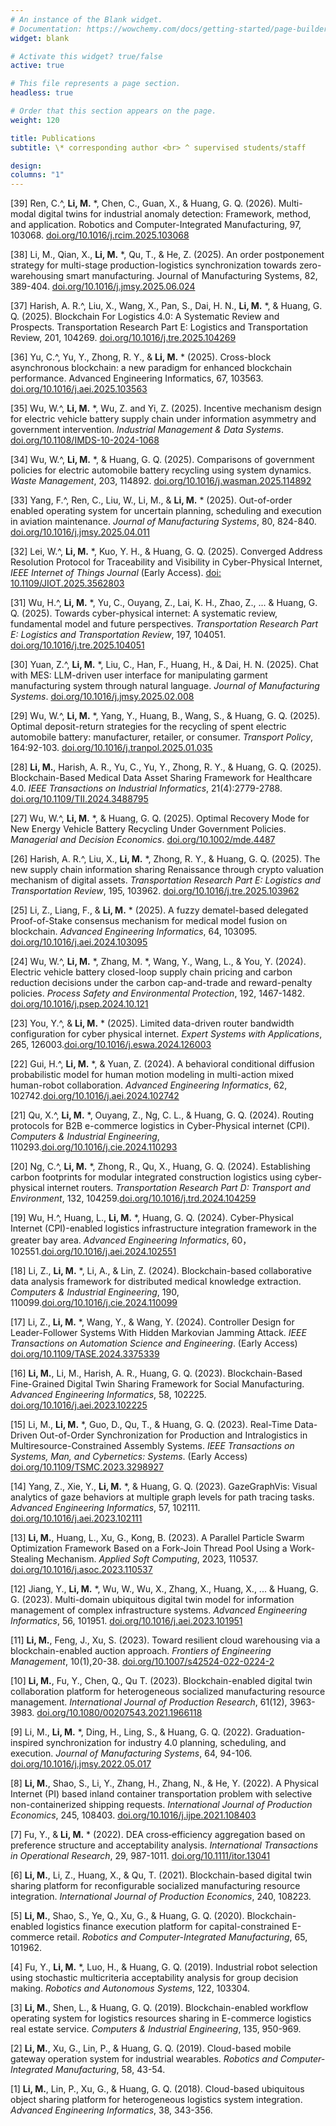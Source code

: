 ```yaml
---
# An instance of the Blank widget.
# Documentation: https://wowchemy.com/docs/getting-started/page-builder/
widget: blank

# Activate this widget? true/false
active: true

# This file represents a page section.
headless: true

# Order that this section appears on the page.
weight: 120

title: Publications
subtitle: \* corresponding author <br> ^ supervised students/staff

design:
columns: "1"
---
```


[39] Ren, C.^, **Li, M.** *, Chen, C., Guan, X., & Huang, G. Q. (2026). Multi-modal digital twins for industrial anomaly detection: Framework, method, and application. Robotics and Computer-Integrated Manufacturing, 97, 103068. [doi.org/10.1016/j.rcim.2025.103068](https://doi.org/10.1016/j.rcim.2025.103068)

[38] Li, M., Qian, X., **Li, M.** *, Qu, T., & He, Z. (2025). An order postponement strategy for multi-stage production-logistics synchronization towards zero-warehousing smart manufacturing. Journal of Manufacturing Systems, 82, 389-404. [doi.org/10.1016/j.jmsy.2025.06.024](https://doi.org/10.1016/j.jmsy.2025.06.024)

[37] Harish, A. R.^, Liu, X., Wang, X., Pan, S., Dai, H. N., **Li, M.** *, & Huang, G. Q. (2025). Blockchain For Logistics 4.0: A Systematic Review and Prospects. Transportation Research Part E: Logistics and Transportation Review, 201, 104269. [doi.org/10.1016/j.tre.2025.104269](https://doi.org/10.1016/j.tre.2025.104269)

[36] Yu, C.^, Yu, Y., Zhong, R. Y., & **Li, M.** * (2025). Cross-block asynchronous blockchain: a new paradigm for enhanced blockchain performance. Advanced Engineering Informatics, 67, 103563. [doi.org/10.1016/j.aei.2025.103563](https://doi.org/10.1016/j.aei.2025.103563)

[35] Wu, W.^, **Li, M.** *, Wu, Z. and Yi, Z. (2025). Incentive mechanism design for electric vehicle battery supply chain under information asymmetry and government intervention. *Industrial Management & Data Systems*. [doi.org/10.1108/IMDS-10-2024-1068](https://doi.org/10.1108/IMDS-10-2024-1068)

[34] Wu, W.^, **Li, M.** *, & Huang, G. Q. (2025). Comparisons of government policies for electric automobile battery recycling using system dynamics. *Waste Management*, 203, 114892. [doi.org/10.1016/j.wasman.2025.114892](https://doi.org/10.1016/j.wasman.2025.114892)

[33] Yang, F.^, Ren, C., Liu, W., Li, M., & **Li, M.** * (2025). Out-of-order enabled operating system for uncertain planning, scheduling and execution in aviation maintenance. *Journal of Manufacturing Systems*, 80, 824-840. [doi.org/10.1016/j.jmsy.2025.04.011](https://doi.org/10.1016/j.jmsy.2025.04.011)

[32] Lei, W.^, **Li, M.** *, Kuo, Y. H., & Huang, G. Q. (2025). Converged Address Resolution Protocol for Traceability and Visibility in Cyber-Physical Internet, *IEEE Internet of Things Journal* (Early Access). [doi: 10.1109/JIOT.2025.3562803](https://doi.org/10.1109/JIOT.2025.3562803)

[31] Wu, H.^, **Li, M.** *, Yu, C., Ouyang, Z., Lai, K. H., Zhao, Z., ... & Huang, G. Q. (2025). Towards cyber-physical internet: A systematic review, fundamental model and future perspectives. *Transportation Research Part E: Logistics and Transportation Review*, 197, 104051. [doi.org/10.1016/j.tre.2025.104051](https://doi.org/10.1016/j.tre.2025.104051)

[30] Yuan, Z.^, **Li, M.** *, Liu, C., Han, F., Huang, H., & Dai, H. N. (2025). Chat with MES: LLM-driven user interface for manipulating garment manufacturing system through natural language. *Journal of Manufacturing Systems*. [doi.org/10.1016/j.jmsy.2025.02.008](https://doi.org/10.1016/j.jmsy.2025.02.008)

[29] Wu, W.^, **Li, M.** *, Yang, Y., Huang, B., Wang, S., & Huang, G. Q. (2025). Optimal deposit-return strategies for the recycling of spent electric automobile battery: manufacturer, retailer, or consumer. *Transport Policy*, 164:92-103. [doi.org/10.1016/j.tranpol.2025.01.035](https://doi.org/10.1016/j.tranpol.2025.01.035)

[28] **Li, M.**, Harish, A. R., Yu, C., Yu, Y., Zhong, R. Y., & Huang, G. Q. (2025). Blockchain-Based Medical Data Asset Sharing Framework for Healthcare 4.0. *IEEE Transactions on Industrial Informatics*, 21(4):2779-2788. [doi.org/10.1109/TII.2024.3488795](https://doi.org/10.1109/TII.2024.3488795)

[27] Wu, W.^, **Li, M.** *, & Huang, G. Q. (2025). Optimal Recovery Mode for New Energy Vehicle Battery Recycling Under Government Policies. *Managerial and Decision Economics*. [doi.org/10.1002/mde.4487](https://doi.org/10.1002/mde.4487)

[26] Harish, A. R.^, Liu, X., **Li, M.** *, Zhong, R. Y., & Huang, G. Q. (2025). The new supply chain information sharing Renaissance through crypto valuation mechanism of digital assets. *Transportation Research Part E: Logistics and Transportation Review*, 195, 103962. [doi.org/10.1016/j.tre.2025.103962](https://doi.org/10.1016/j.tre.2025.103962)

[25] Li, Z., Liang, F., & **Li, M.** * (2025). A fuzzy dematel-based delegated Proof-of-Stake consensus mechanism for medical model fusion on blockchain. *Advanced Engineering Informatics*, 64, 103095. [doi.org/10.1016/j.aei.2024.103095](https://doi.org/10.1016/j.aei.2024.103095)

[24] Wu, W.^, **Li, M.** *, Zhang, M. *, Wang, Y., Wang, L., & You, Y. (2024). Electric vehicle battery closed-loop supply chain pricing and carbon reduction decisions under the carbon cap-and-trade and reward-penalty policies. *Process Safety and Environmental Protection*, 192, 1467-1482. [doi.org/10.1016/j.psep.2024.10.121](https://doi.org/10.1016/j.psep.2024.10.121)

[23] You, Y.^, & **Li, M.** * (2025). Limited data-driven router bandwidth configuration for cyber physical internet. *Expert Systems with Applications*, 265, 126003.[doi.org/10.1016/j.eswa.2024.126003](https://doi.org/10.1016/j.eswa.2024.126003)

[22] Gui, H.^, **Li, M.** *, & Yuan, Z. (2024). A behavioral conditional diffusion probabilistic model for human motion modeling in multi-action mixed human-robot collaboration. *Advanced Engineering Informatics*, 62, 102742.[doi.org/10.1016/j.aei.2024.102742](https://doi.org/10.1016/j.aei.2024.102742)

[21] Qu, X.^, **Li, M.** *, Ouyang, Z., Ng, C. L., & Huang, G. Q. (2024). Routing protocols for B2B e-commerce logistics in Cyber-Physical internet (CPI). *Computers & Industrial Engineering*, 110293.[doi.org/10.1016/j.cie.2024.110293](https://doi.org/10.1016/j.cie.2024.110293)

[20] Ng, C.^, **Li, M.** *, Zhong, R., Qu, X., Huang, G. Q. (2024). Establishing carbon footprints for modular integrated construction logistics using cyber-physical internet routers. *Transportation Research Part D: Transport and Environment*, 132, 104259.[doi.org/10.1016/j.trd.2024.104259](https://doi.org/10.1016/j.trd.2024.104259)

[19] Wu, H.^, Huang, L., **Li, M.** *, Huang, G. Q. (2024). Cyber-Physical Internet (CPI)-enabled logistics infrastructure integration framework in the greater bay area. *Advanced Engineering Informatics*, 60，102551.[doi.org/10.1016/j.aei.2024.102551](https://doi.org/10.1016/j.aei.2024.102551)

[18] Li, Z., **Li, M.** *, Li, A., & Lin, Z. (2024). Blockchain-based collaborative data analysis framework for distributed medical knowledge extraction. *Computers & Industrial Engineering*, 190, 110099.[doi.org/10.1016/j.cie.2024.110099](https://doi.org/10.1016/j.cie.2024.110099)

[17] Li, Z., **Li, M.** *, Wang, Y., & Wang, Y. (2024). Controller Design for Leader-Follower Systems With Hidden Markovian Jamming Attack. *IEEE Transactions on Automation Science and Engineering*. (Early Access) [doi.org/10.1109/TASE.2024.3375339](https://doi.org/10.1109/TASE.2024.3375339)

[16] **Li, M.**, Li, M., Harish, A. R., Huang, G. Q. (2023). Blockchain-Based Fine-Grained Digital Twin Sharing Framework for Social Manufacturing. *Advanced Engineering Informatics*, 58, 102225. [doi.org/10.1016/j.aei.2023.102225](https://doi.org/10.1016/j.aei.2023.102225)

[15] Li, M., **Li, M.** *, Guo, D., Qu, T., & Huang, G. Q. (2023). Real-Time Data-Driven Out-of-Order Synchronization for Production and Intralogistics in Multiresource-Constrained Assembly Systems. *IEEE Transactions on Systems, Man, and Cybernetics: Systems*. (Early Access)  [doi.org/10.1109/TSMC.2023.3298927](https://doi.org/10.1109/TSMC.2023.3298927)

[14] Yang, Z., Xie, Y., **Li, M.** *, & Huang, G. Q. (2023). GazeGraphVis: Visual analytics of gaze behaviors at multiple graph levels for path tracing tasks. *Advanced Engineering Informatics*, 57, 102111. [doi.org/10.1016/j.aei.2023.102111](https://doi.org/10.1016/j.aei.2023.102111)

[13] **Li, M.**, Huang, L., Xu, G., Kong, B. (2023). A Parallel Particle Swarm Optimization Framework Based on a Fork-Join Thread Pool Using a Work-Stealing Mechanism. *Applied Soft Computing*, 2023, 110537. [doi.org/10.1016/j.asoc.2023.110537](https://doi.org/10.1016/j.asoc.2023.110537)

[12] Jiang, Y., **Li, M.** *, Wu, W., Wu, X., Zhang, X., Huang, X., ... & Huang, G. G. (2023). Multi-domain ubiquitous digital twin model for information management of complex infrastructure systems. *Advanced Engineering Informatics*, 56, 101951. [doi.org/10.1016/j.aei.2023.101951](https://doi.org/10.1016/j.aei.2023.101951)

[11] **Li, M.**, Feng, J., Xu, S.  (2023). Toward resilient cloud warehousing via a blockchain-enabled auction approach. *Frontiers of Engineering Management*, 10(1),20-38. [doi.org/10.1007/s42524-022-0224-2](https://doi.org/10.1007/s42524-022-0224-2)

[10] **Li, M.**, Fu, Y., Chen, Q., Qu T. (2023). Blockchain-enabled digital twin collaboration platform for heterogeneous socialized manufacturing resource management. *International Journal of Production Research*, 61(12), 3963-3983. [doi.org/10.1080/00207543.2021.1966118](https://doi.org/10.1080/00207543.2021.1966118)

[9] Li, M., **Li, M.** *, Ding, H., Ling, S., & Huang, G. Q. (2022). Graduation-inspired synchronization for industry 4.0 planning, scheduling, and execution. *Journal of Manufacturing Systems*, 64, 94-106. [doi.org/10.1016/j.jmsy.2022.05.017](https://doi.org/10.1016/j.jmsy.2022.05.017)

[8] **Li, M.**, Shao, S., Li, Y., Zhang, H., Zhang, N., & He, Y. (2022). A Physical Internet (PI) based inland container transportation problem with selective non-containerized shipping requests. *International Journal of Production Economics*, 245, 108403. [doi.org/10.1016/j.ijpe.2021.108403](https://doi.org/10.1016/j.ijpe.2021.108403)

[7] Fu, Y., & **Li, M.** * (2022). DEA cross‐efficiency aggregation based on preference structure and acceptability analysis. *International Transactions in Operational Research*, 29, 987-1011. [doi.org/10.1111/itor.13041](https://doi.org/10.1111/itor.13041)

[6] **Li, M.**, Li, Z., Huang, X., & Qu, T. (2021). Blockchain-based digital twin sharing platform for reconfigurable socialized manufacturing resource integration. *International Journal of Production Economics*, 240, 108223.

[5] **Li, M.**, Shao, S., Ye, Q., Xu, G., & Huang, G. Q. (2020). Blockchain-enabled logistics finance execution platform for capital-constrained E-commerce retail. *Robotics and Computer-Integrated Manufacturing*, 65, 101962.

[4] Fu, Y., **Li, M.** *, Luo, H., & Huang, G. Q. (2019). Industrial robot selection using stochastic multicriteria acceptability analysis for group decision making. *Robotics and Autonomous Systems*, 122, 103304.

[3] **Li, M.**, Shen, L., & Huang, G. Q. (2019). Blockchain-enabled workflow operating system for logistics resources sharing in E-commerce logistics real estate service. *Computers & Industrial Engineering*, 135, 950-969.

[2] **Li, M.**, Xu, G., Lin, P., & Huang, G. Q. (2019). Cloud-based mobile gateway operation system for industrial wearables. *Robotics and Computer-Integrated Manufacturing*, 58, 43-54.

[1] **Li, M.**, Lin, P., Xu, G., & Huang, G. Q. (2018). Cloud-based ubiquitous object sharing platform for heterogeneous logistics system integration. *Advanced Engineering Informatics*, 38, 343-356.
